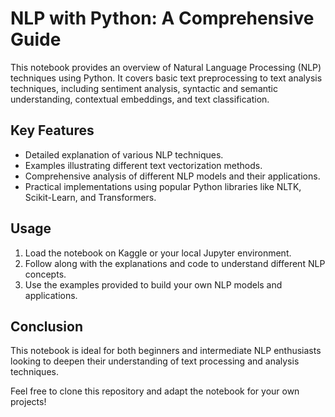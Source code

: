 # NLP with Python: A Comprehensive Guide

This notebook provides an overview of Natural Language Processing (NLP) techniques using Python. It covers basic text preprocessing to text analysis techniques, including sentiment analysis, syntactic and semantic understanding, contextual embeddings, and text classification.

## Key Features

- Detailed explanation of various NLP techniques.
- Examples illustrating different text vectorization methods.
- Comprehensive analysis of different NLP models and their applications.
- Practical implementations using popular Python libraries like NLTK, Scikit-Learn, and Transformers.

## Usage

1. Load the notebook on Kaggle or your local Jupyter environment.
2. Follow along with the explanations and code to understand different NLP concepts.
3. Use the examples provided to build your own NLP models and applications.

## Conclusion

This notebook is ideal for both beginners and intermediate NLP enthusiasts looking to deepen their understanding of text processing and analysis techniques. 

Feel free to clone this repository and adapt the notebook for your own projects!
